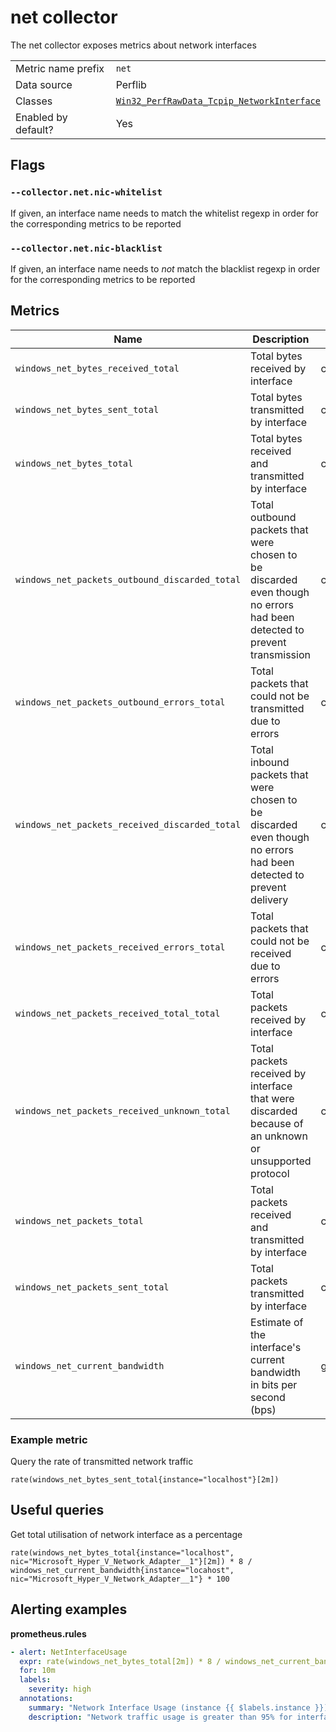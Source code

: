 # net collector

The net collector exposes metrics about network interfaces

|||
-|-
Metric name prefix  | `net`
Data source         | Perflib
Classes             | [`Win32_PerfRawData_Tcpip_NetworkInterface`](https://technet.microsoft.com/en-us/security/aa394340(v=vs.80))
Enabled by default? | Yes

## Flags

### `--collector.net.nic-whitelist`

If given, an interface name needs to match the whitelist regexp in order for the corresponding metrics to be reported

### `--collector.net.nic-blacklist`

If given, an interface name needs to *not* match the blacklist regexp in order for the corresponding metrics to be reported

## Metrics

Name | Description | Type | Labels
-----|-------------|------|-------
`windows_net_bytes_received_total` | Total bytes received by interface | counter | `nic`
`windows_net_bytes_sent_total` | Total bytes transmitted by interface | counter | `nic`
`windows_net_bytes_total` | Total bytes received and transmitted by interface | counter | `nic`
`windows_net_packets_outbound_discarded_total` | Total outbound packets that were chosen to be discarded even though no errors had been detected to prevent transmission | counter | `nic`
`windows_net_packets_outbound_errors_total` | Total packets that could not be transmitted due to errors | counter | `nic`
`windows_net_packets_received_discarded_total` | Total inbound packets that were chosen to be discarded even though no errors had been detected to prevent delivery | counter | `nic`
`windows_net_packets_received_errors_total` | Total packets that could not be received due to errors  | counter | `nic`
`windows_net_packets_received_total_total` | Total packets received by interface | counter | `nic`
`windows_net_packets_received_unknown_total` | Total packets received by interface that were discarded because of an unknown or unsupported protocol | counter | `nic`
`windows_net_packets_total` | Total packets received and transmitted by interface | counter | `nic`
`windows_net_packets_sent_total` | Total packets transmitted by interface | counter | `nic`
`windows_net_current_bandwidth` | Estimate of the interface's current bandwidth in bits per second (bps) | gauge | `nic`

### Example metric
Query the rate of transmitted network traffic
```
rate(windows_net_bytes_sent_total{instance="localhost"}[2m])
```

## Useful queries
Get total utilisation of network interface as a percentage
```
rate(windows_net_bytes_total{instance="localhost", nic="Microsoft_Hyper_V_Network_Adapter__1"}[2m]) * 8 / windows_net_current_bandwidth{instance="locahost", nic="Microsoft_Hyper_V_Network_Adapter__1"} * 100
```

## Alerting examples
**prometheus.rules**
```yaml
- alert: NetInterfaceUsage
  expr: rate(windows_net_bytes_total[2m]) * 8 / windows_net_current_bandwidth * 100 > 95
  for: 10m
  labels:
    severity: high
  annotations:
    summary: "Network Interface Usage (instance {{ $labels.instance }})"
    description: "Network traffic usage is greater than 95% for interface {{ $labels.nic }}\n  VALUE = {{ $value }}\n  LABELS: {{ $labels }}"
```
